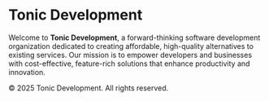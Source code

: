 # Tonic Development

Welcome to **Tonic Development**, a forward-thinking software development organization dedicated to creating affordable, high-quality alternatives to existing services. Our mission is to empower developers and businesses with cost-effective, feature-rich solutions that enhance productivity and innovation.

© 2025 Tonic Development. All rights reserved.
